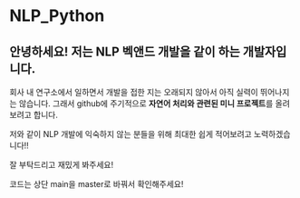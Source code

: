 # NLP_Python

## 안녕하세요! 저는 NLP 벡앤드 개발을 같이 하는 개발자입니다.

회사 내 연구소에서 일하면서 개발을 접한 지는 오래되지 않아서 아직 실력이 뛰어나지는 않습니다. 
그래서 github에 주기적으로 **자연어 처리와 관련된 미니 프로젝트**를 올려보려고 합니다.

저와 같이 NLP 개발에 익숙하지 않는 분들을 위해 최대한 쉽게 적어보려고 노력하겠습니다!!

잘 부탁드리고 재밌게 봐주세요!

코드는 상단 main을 master로 바꿔서 확인해주세요!
